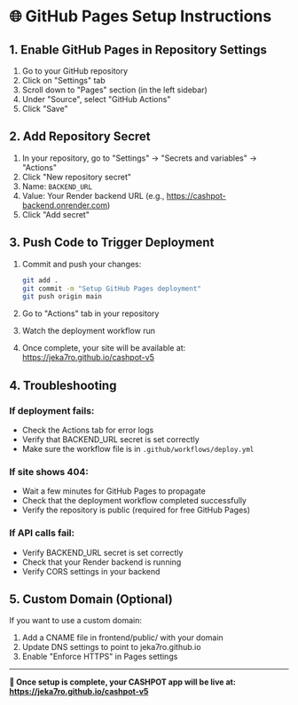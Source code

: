
# 🌐 GitHub Pages Setup Instructions

## 1. Enable GitHub Pages in Repository Settings

1. Go to your GitHub repository
2. Click on "Settings" tab
3. Scroll down to "Pages" section (in the left sidebar)
4. Under "Source", select "GitHub Actions"
5. Click "Save"

## 2. Add Repository Secret

1. In your repository, go to "Settings" → "Secrets and variables" → "Actions"
2. Click "New repository secret"
3. Name: `BACKEND_URL`
4. Value: Your Render backend URL (e.g., https://cashpot-backend.onrender.com)
5. Click "Add secret"

## 3. Push Code to Trigger Deployment

1. Commit and push your changes:
   ```bash
   git add .
   git commit -m "Setup GitHub Pages deployment"
   git push origin main
   ```

2. Go to "Actions" tab in your repository
3. Watch the deployment workflow run
4. Once complete, your site will be available at: https://jeka7ro.github.io/cashpot-v5

## 4. Troubleshooting

### If deployment fails:
- Check the Actions tab for error logs
- Verify that BACKEND_URL secret is set correctly
- Make sure the workflow file is in `.github/workflows/deploy.yml`

### If site shows 404:
- Wait a few minutes for GitHub Pages to propagate
- Check that the deployment workflow completed successfully
- Verify the repository is public (required for free GitHub Pages)

### If API calls fail:
- Verify BACKEND_URL secret is set correctly
- Check that your Render backend is running
- Verify CORS settings in your backend

## 5. Custom Domain (Optional)

If you want to use a custom domain:
1. Add a CNAME file in frontend/public/ with your domain
2. Update DNS settings to point to jeka7ro.github.io
3. Enable "Enforce HTTPS" in Pages settings

---
**🎉 Once setup is complete, your CASHPOT app will be live at:**
**https://jeka7ro.github.io/cashpot-v5**
